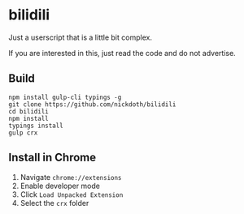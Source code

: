 # bilidili

Just a userscript that is a little bit complex.

If you are interested in this, just read the code and do not advertise.

## Build

```shell
npm install gulp-cli typings -g
git clone https://github.com/nickdoth/bilidili
cd bilidili
npm install
typings install
gulp crx
```

## Install in Chrome

1. Navigate `chrome://extensions`
2. Enable developer mode
3. Click `Load Unpacked Extension`
4. Select the `crx` folder
